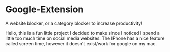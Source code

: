 # Google-Extension
A website blocker, or a category blocker to increase productivity!

Hello, this is a fun little project I decided to make since I noticed I spend a little too much time on social media websites. The IPhone has a nice feature called screen time, however it doesn't exist/work for google on my mac.